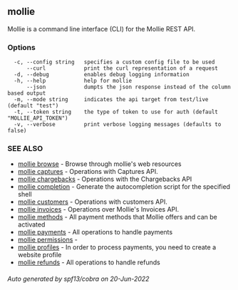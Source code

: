 ## mollie

Mollie is a command line interface (CLI) for the Mollie REST API.

### Options

```
  -c, --config string   specifies a custom config file to be used
      --curl            print the curl representation of a request
  -d, --debug           enables debug logging information
  -h, --help            help for mollie
      --json            dumpts the json response instead of the column based output
  -m, --mode string     indicates the api target from test/live (default "test")
  -t, --token string    the type of token to use for auth (default "MOLLIE_API_TOKEN")
  -v, --verbose         print verbose logging messages (defaults to false)
```

### SEE ALSO

* [mollie browse](mollie_browse.md)	 - Browse through mollie's web resources
* [mollie captures](mollie_captures.md)	 - Operations with Captures API.
* [mollie chargebacks](mollie_chargebacks.md)	 - Operations with the Chargebacks API
* [mollie completion](mollie_completion.md)	 - Generate the autocompletion script for the specified shell
* [mollie customers](mollie_customers.md)	 - Operations with customers API.
* [mollie invoices](mollie_invoices.md)	 - Operations over Mollie's Invoices API.
* [mollie methods](mollie_methods.md)	 - All payment methods that Mollie offers and can be activated
* [mollie payments](mollie_payments.md)	 - All operations to handle payments
* [mollie permissions](mollie_permissions.md)	 - 
* [mollie profiles](mollie_profiles.md)	 - In order to process payments, you need to create a website profile
* [mollie refunds](mollie_refunds.md)	 - All operations to handle refunds

###### Auto generated by spf13/cobra on 20-Jun-2022
